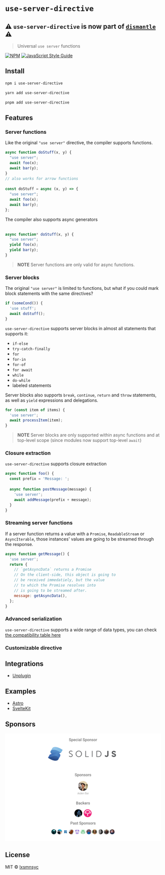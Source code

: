# `use-server-directive`

## ⚠️ `use-server-directive` is now part of [`dismantle`](https://github.com/lxsmnsyc/dismantle) ⚠️

> Universal `use server` functions

[![NPM](https://img.shields.io/npm/v/use-server-directive.svg)](https://www.npmjs.com/package/use-server-directive) [![JavaScript Style Guide](https://badgen.net/badge/code%20style/airbnb/ff5a5f?icon=airbnb)](https://github.com/airbnb/javascript)

## Install

```bash
npm i use-server-directive
```

```bash
yarn add use-server-directive
```

```bash
pnpm add use-server-directive
```

## Features

### Server functions

Like the original `"use server"` directive, the compiler supports functions.

```js
async function doStuff(x, y) {
  "use server";
  await foo(x);
  await bar(y);
}
// also works for arrow functions

const doStuff = async (x, y) => {
  "use server";
  await foo(x);
  await bar(y);
};
```

The compiler also supports async generators

```js

async function* doStuff(x, y) {
  "use server";
  yield foo(x);
  yield bar(y);
}
```

> **NOTE**
> Server functions are only valid for async functions.

### Server blocks

The original `"use server"` is limited to functions, but what if you could mark block statements with the same directives?

```js
if (someCond()) {
  'use stuff';
  await doStuff();
}
```

`use-server-directive` supports server blocks in almost all statements that supports it:

- `if-else`
- `try-catch-finally`
- `for`
- `for-in`
- `for-of`
- `for await`
- `while`
- `do-while`
- labeled statements

Server blocks also supports `break`, `continue`, `return` and `throw` statements, as well as `yield` expressions and delegations.

```js
for (const item of items) {
  'use server';
  await processItem(item);
}
```

> **NOTE**
> Server blocks are only supported within async functions and at top-level scope (since modules now support top-level `await`)

### Closure extraction

`use-server-directive` supports closure extraction

```js
async function foo() {
  const prefix = 'Message: ';

  async function postMessage(message) {
    'use server';
    await addMessage(prefix + message);
  }
}
```

### Streaming server functions

If a server function returns a value with a `Promise`, `ReadableStream` or `AsyncIterable`, those instances' values are going to be streamed through the response.

```js
async function getMessage() {
  'use server';
  return {
    // `getAsyncData` returns a Promise
    // On the client-side, this object is going to
    // be received immedatiely, but the value
    // to which the Promise resolves into
    // is going to be streamed after.
    message: getAsyncData(),
  };
}
```

### Advanced serialization

`use-server-directive` supports a wide range of data types, you can check [the compatibility table here](https://github.com/lxsmnsyc/seroval/blob/main/docs/compatibility.md#supported-types)

### Customizable directive

## Integrations

- [Unplugin](https://github.com/lxsmnsyc/use-server-directive/tree/main/packages/unplugin)

## Examples

- [Astro](https://github.com/lxsmnsyc/use-server-directive/tree/main/examples/astro)
- [SvelteKit](https://github.com/lxsmnsyc/use-server-directive/tree/main/examples/sveltekit)

## Sponsors

![Sponsors](https://github.com/lxsmnsyc/sponsors/blob/main/sponsors.svg?raw=true)

## License

MIT © [lxsmnsyc](https://github.com/lxsmnsyc)
